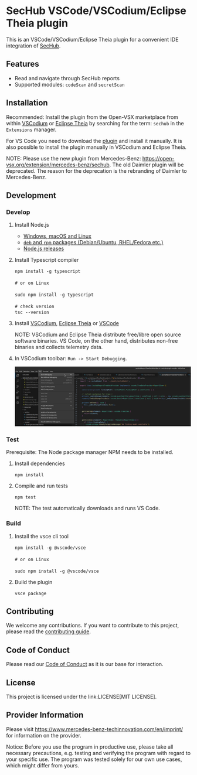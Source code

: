 <!--- SPDX-License-Identifier: MIT -->

# SecHub VSCode/VSCodium/Eclipse Theia plugin

This is an VSCode/VSCodium/Eclipse Theia plugin for a convenient IDE integration of [SecHub](https://github.com/mercedes-benz/sechub).

## Features

* Read and navigate through SecHub reports
* Supported modules: `codeScan` and `secretScan`

## Installation

Recommended: Install the plugin from the Open-VSX marketplace from within [VSCodium](https://vscodium.com/) or [Eclipse Theia](https://theia-ide.org/) by searching for the term: `sechub` in the `Extensions` manager.

For VS Code you need to download the [plugin](https://open-vsx.org/extension/mercedes-benz/sechub) and install it manually. It is also possible to install the plugin manually in VSCodium and Eclipse Theia.

NOTE: Please use the new plugin from Mercedes-Benz: <https://open-vsx.org/extension/mercedes-benz/sechub>. The old Daimler plugin will be deprecated. The reason for the deprecation is the rebranding of Daimler to Mercedes-Benz.

## Development

### Develop

1. Install Node.js

    * [Windows, macOS and Linux](https://nodejs.org/en/download)
    * [`deb` and `rpm` packages (Debian/Ubuntu, RHEL/Fedora etc.)](https://github.com/nodesource/distributions/tree/master)
    * [Node.js releases](https://nodejs.dev/en/about/releases/)

2. Install Typescript compiler

    ~~~
    npm install -g typescript

    # or on Linux

    sudo npm install -g typescript

    # check version
    tsc --version
    ~~~

3. Install [VSCodium](https://vscodium.com/), [Eclipse Theia](https://theia-ide.org/) or [VSCode](https://code.visualstudio.com/)

    NOTE: VSCodium and Eclipse Theia distribute free/libre open source software binaries. VS Code, on the other hand, distributes non-free binaries and collects telemetry data.

4. In VSCodium toolbar: `Run -> Start Debugging`.

    ![image](README/start_debugging.png)

### Test

Prerequisite: The Node package manager NPM needs to be installed.

1. Install dependencies

    ~~~
    npm install
    ~~~

2. Compile and run tests

    ~~~
    npm test
    ~~~

    NOTE: The test automatically downloads and runs VS Code.

### Build

1. Install the vsce cli tool

    ~~~
    npm install -g @vscode/vsce

    # or on Linux

    sudo npm install -g @vscode/vsce
    ~~~

2. Build the plugin

    ~~~
    vsce package
    ~~~

## Contributing

We welcome any contributions.
If you want to contribute to this project, please read the [contributing guide](CONTRIBUTING.md).

## Code of Conduct

Please read our [Code of Conduct](https://github.com/mercedes-benz/foss/blob/master/CODE_OF_CONDUCT.md) as it is our base for interaction.

## License

This project is licensed under the link:LICENSE[MIT LICENSE].

## Provider Information

Please visit https://www.mercedes-benz-techinnovation.com/en/imprint/ for information on the provider.

Notice: Before you use the program in productive use, please take all necessary precautions,
e.g. testing and verifying the program with regard to your specific use.
The program was tested solely for our own use cases, which might differ from yours.
